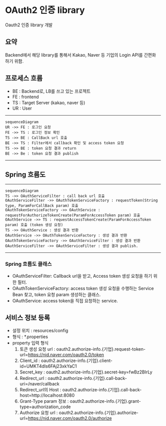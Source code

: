 # OAuth2 인증 library


Oauth2 인증 library 개발

## 요약
Backend에서 해당 library를 통해서 Kakao, Naver 등 기업의 Login API를 간편화 하기 위함.

## 프로세스 흐름
* BE : Backend로, LB를 쓰고 있는 프로젝트
* FE : frontend
* TS : Target Server (kakao, naver 등)
* UR : User

***
```mermaid
sequenceDiagram
UR ->> FE : 로그인 요청
FE ->> TS : 로그인 정보 확인
TS ->> BE : CallBack url 호출
BE ->> TS : Filter에서 callback 확인 및 access token 요청
TS ->> BE : token 요청 결과 return
BE ->> Be : token 요청 결과 publish

```
***

## Spring 흐름도

***
```mermaid
sequenceDiagram
TS ->> OAuthServiceFilter : call back url 호출
OAuthServiceFilter ->> OAuthTokenServiceFactory : requestToken(String type, ParamForCallBack param) 호출
OAuthTokenServiceFactory ->> OAuthService : requestForAuthorizeTokenCreate(ParamForAccessToken param) 호출
OAuthService ->> TS : requestAccessTokenCreate(ParamForAccessToken param) 호출 (token 생성 요청)
TS ->> OAuthService : 생성 결과 반환
OAuthService ->> OAuthTokenServiceFactory : 생성 결과 반환
OAuthTokenServiceFactory ->> OAuthServiceFilter : 생성 결과 반환
OAuthServiceFilter ->> OAuthServiceFilter : 생성 결과 publish.

```
***

### Spring 흐름도 클래스
* OAuthServiceFilter: Callback url을 받고, Access token 생성 요청을 하기 위한 필터.
* OAuthTokenServiceFactory: access token 생성 요청을 수행하는 Service Bean 찾고, token 요청 param 생성하는 클래스.
* OAuthService: access token을 직접 요청하는 service.

## 서비스 정보 등록
* 설정 위치 : resources/config
* 형식 : *.properties
* property 입력 형식
    1. 토큰 생성 요청 url : oauth2.authorize-info.{기업}.request-token-url=https://nid.naver.com/oauth2.0/token
    2. Client_id : oauth2.authorize-info.{기업}.client-id=UMKT4dIs6FAj23xkYaC1
    3. Secret_key : oauth2.authorize-info.{기업}.secret-key=fwBz2BIrLy
    4. Redirect_url : oauth2.authorize-info.{기업}.call-back-uri=/naver/callback
    5. Redirect_url의 Host : oauth2.authorize-info.{기업}.call-back-host=http://localhost:8080
    6. Grant-Type param 정보 : oauth2.authorize-info.{기업}.grant-type=authorization_code
    7. Authorize 요청 url : oauth2.authorize-info.{기업}.authorize-url=https://nid.naver.com/oauth2.0/authorize



